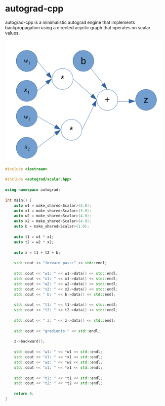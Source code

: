 # autograd-cpp

autograd-cpp is a minimalistic autograd engine that implements backpropagation using a directed acyclic graph that operates on scalar values.

![graph](images/comp_graph.png "autodiff")

```c++
#include <iostream>

#include <autograd/scalar.hpp>

using namespace autograd;

int main() {
    auto w1 = make_shared<Scalar>(2.0);
    auto x1 = make_shared<Scalar>(3.0);
    auto w2 = make_shared<Scalar>(4.0);
    auto x2 = make_shared<Scalar>(4.0);
    auto b = make_shared<Scalar>(1.0);

    auto t1 = w1 * x1;
    auto t2 = w2 * x2;

    auto z = t1 + t2 + b;

    std::cout << "forward pass:" << std::endl;

    std::cout << "w1: " << w1->data() << std::endl;
    std::cout << "x1: " << x1->data() << std::endl;
    std::cout << "w2: " << w2->data() << std::endl;
    std::cout << "x2: " << x2->data() << std::endl;
    std::cout << " b: " << b->data() << std::endl;

    std::cout << "t1: " << t1->data() << std::endl;
    std::cout << "t2: " << t2->data() << std::endl;

    std::cout << " z: " << z->data() << std::endl;

    std::cout << "gradients:" << std::endl;

    z->backward();

    std::cout << "w1: " << *w1 << std::endl;
    std::cout << "x1: " << *x1 << std::endl;
    std::cout << "w2: " << *w2 << std::endl;
    std::cout << "x1: " << *x1 << std::endl;

    std::cout << "t1: " << *t1 << std::endl;
    std::cout << "t2: " << *t2 << std::endl;

    return 0;
}
```